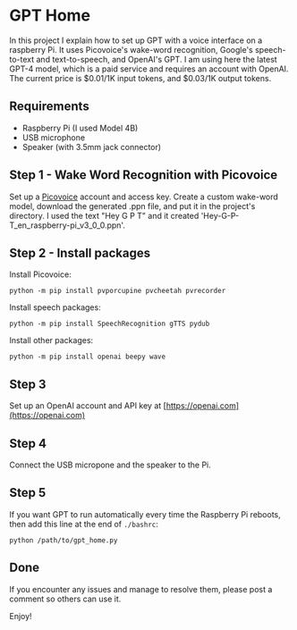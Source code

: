 # GPT Home
In this project I explain how to set up GPT with a voice interface on a raspberry Pi. It uses Picovoice's wake-word recognition, Google's speech-to-text and text-to-speech, and OpenAI's GPT. I am using here the latest GPT-4 model, which is a paid service and requires an account with OpenAI. The current price is $0.01/1K input tokens, and $0.03/1K output tokens.

## Requirements
* Raspberry Pi (I used Model 4B)
* USB microphone
* Speaker (with 3.5mm jack connector)

## Step 1 - Wake Word Recognition with Picovoice
Set up a [Picovoice](https://picovoice.ai/docs/quick-start/porcupine-python/) account and access key.
Create a custom wake-word model, download the generated .ppn file, and put it in the project's directory.
I used the text "Hey G P T" and it created 'Hey-G-P-T_en_raspberry-pi_v3_0_0.ppn'.

## Step 2 - Install packages

Install Picovoice:

`python -m pip install pvporcupine pvcheetah pvrecorder`

Install speech packages:

`python -m pip install SpeechRecognition gTTS pydub`

Install other packages:

`python -m pip install openai beepy wave`

## Step 3
Set up an OpenAI account and API key at [https://openai.com](https://openai.com)

## Step 4
Connect the USB micropone and the speaker to the Pi.

## Step 5
If you want GPT to run automatically every time the Raspberry Pi reboots, then add this line at the end of `./bashrc`:

`python /path/to/gpt_home.py`

## Done
If you encounter any issues and manage to resolve them, please post a comment so others can use it.

Enjoy!
